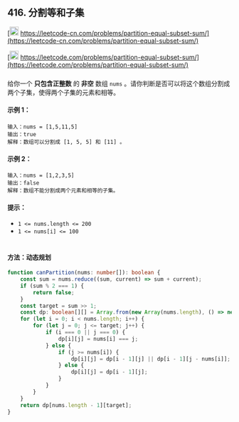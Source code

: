 ## 416. 分割等和子集

[<img src="https://static.leetcode-cn.com/cn-mono-assets/production/assets/logo-dark-cn.c42314a8.svg" height="20" /> https://leetcode-cn.com/problems/partition-equal-subset-sum/](https://leetcode-cn.com/problems/partition-equal-subset-sum/)

[<img src="https://assets.leetcode.com/static_assets/public/webpack_bundles/images/logo-dark.e99485d9b.svg" height="20"/> https://leetcode.com/problems/partition-equal-subset-sum/](https://leetcode.com/problems/partition-equal-subset-sum/)

###

给你一个 **只包含正整数** 的 **非空** 数组 `nums` 。请你判断是否可以将这个数组分割成两个子集，使得两个子集的元素和相等。

#### 示例 1：

```
输入：nums = [1,5,11,5]
输出：true
解释：数组可以分割成 [1, 5, 5] 和 [11] 。
```

#### 示例 2：

```
输入：nums = [1,2,3,5]
输出：false
解释：数组不能分割成两个元素和相等的子集。
```

#### 提示：

-   `1 <= nums.length <= 200`
-   `1 <= nums[i] <= 100`

#

#### 方法：动态规划

```ts
function canPartition(nums: number[]): boolean {
    const sum = nums.reduce((sum, current) => sum + current);
    if (sum % 2 === 1) {
        return false;
    }
    const target = sum >> 1;
    const dp: boolean[][] = Array.from(new Array(nums.length), () => new Array(target + 1));
    for (let i = 0; i < nums.length; i++) {
        for (let j = 0; j <= target; j++) {
            if (i === 0 || j === 0) {
                dp[i][j] = nums[i] === j;
            } else {
                if (j >= nums[i]) {
                    dp[i][j] = dp[i - 1][j] || dp[i - 1][j - nums[i]];
                } else {
                    dp[i][j] = dp[i - 1][j];
                }
            }
        }
    }
    return dp[nums.length - 1][target];
}
```
